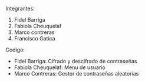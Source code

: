 Integrantes:
1. Fidel Barriga
2. Fabiola Cheuquelaf
3. Marco contreras
4. Francisco Gatica

Codigo:
* Fidel Barriga: Cifrado y descifrado de contraseñas
* Fabiola Cheuquelaf: Menu de usuario
* Marco Contreras: Gestor de contraseñas aleatorias
